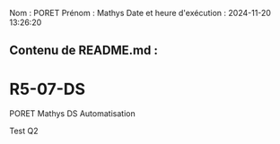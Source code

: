 Nom : PORET
Prénom : Mathys
Date et heure d'exécution : 2024-11-20 13:26:20

Contenu de README.md :
-----------------------
# R5-07-DS

PORET Mathys DS Automatisation

Test Q2
